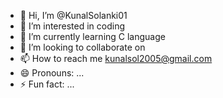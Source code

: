 - 👋 Hi, I’m @KunalSolanki01
- 👀 I’m interested in coding 
- 🌱 I’m currently learning C language 
- 💞️ I’m looking to collaborate on 
- 📫 How to reach me kunalsol2005@gmail.com 
- 😄 Pronouns: ...
- ⚡ Fun fact: ...

<!---
KunalSolanki01/KunalSolanki01 is a ✨ special ✨ repository because its `README.md` (this file) appears on your GitHub profile.
You can click the Preview link to take a look at your changes.
--->
